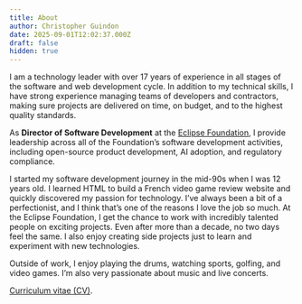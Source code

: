 ```yaml
---
title: About
author: Christopher Guindon
date: 2025-09-01T12:02:37.000Z
draft: false
hidden: true
---
```


I am a technology leader with over 17 years of experience in all stages of the software and web development cycle. In addition to my technical skills, I have strong experience managing teams of developers and contractors, making sure projects are delivered on time, on budget, and to the highest quality standards.

As **Director of Software Development** at the [Eclipse Foundation](https://www.eclipse.org/org/foundation/staff.php), I provide leadership across all of the Foundation’s software development activities, including open-source product development, AI adoption, and regulatory compliance.

I started my software development journey in the mid-90s when I was 12 years old. I learned HTML to build a French video game review website and quickly discovered my passion for technology. I’ve always been a bit of a perfectionist, and I think that’s one of the reasons I love the job so much. At the Eclipse Foundation, I get the chance to work with incredibly talented people on exciting projects. Even after more than a decade, no two days feel the same. I also enjoy creating side projects just to learn and experiment with new technologies.

Outside of work, I enjoy playing the drums, watching sports, golfing, and video games. I’m also very passionate about music and live concerts.

[Curriculum vitae (CV)](/uploads/christopher-guindon-resume.pdf).